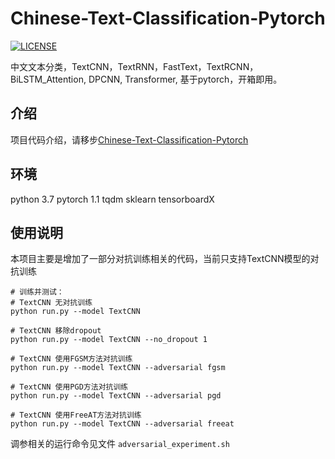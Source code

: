 # Chinese-Text-Classification-Pytorch
[![LICENSE](https://img.shields.io/badge/license-Anti%20996-blue.svg)](https://github.com/996icu/996.ICU/blob/master/LICENSE)

中文文本分类，TextCNN，TextRNN，FastText，TextRCNN，BiLSTM_Attention, DPCNN, Transformer, 基于pytorch，开箱即用。

## 介绍

项目代码介绍，请移步[Chinese-Text-Classification-Pytorch](https://github.com/649453932/Chinese-Text-Classification-Pytorch)

## 环境
python 3.7
pytorch 1.1
tqdm
sklearn
tensorboardX


## 使用说明

本项目主要是增加了一部分对抗训练相关的代码，当前只支持TextCNN模型的对抗训练

```
# 训练并测试：
# TextCNN 无对抗训练
python run.py --model TextCNN

# TextCNN 移除dropout
python run.py --model TextCNN --no_dropout 1

# TextCNN 使用FGSM方法对抗训练
python run.py --model TextCNN --adversarial fgsm

# TextCNN 使用PGD方法对抗训练
python run.py --model TextCNN --adversarial pgd

# TextCNN 使用FreeAT方法对抗训练
python run.py --model TextCNN --adversarial freeat

```

调参相关的运行命令见文件 `adversarial_experiment.sh`
